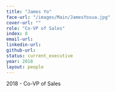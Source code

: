 ```yaml
---
title: "James Yo"
face-url: "/images/Main/JamesYosua.jpg"
cover-url: ""
role: "Co-VP of Sales"
index: 8
email-url:
linkedin-url:
github-url:
status: current_executive
year: 2018
layout: people
---
```

2018 - Co-VP of Sales

